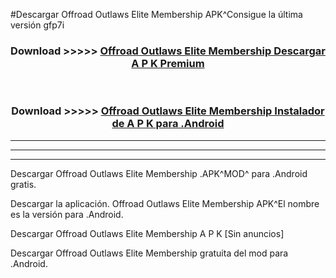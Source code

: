 #Descargar Offroad Outlaws Elite Membership  APK^Consigue la última versión gfp7i



<div align="center">
<h3>Download >>>>> <a href="https://es-sites.web.app/?es= Offroad Outlaws Elite Membership ">Offroad Outlaws Elite Membership  Descargar A P K Premium</a></h3><br>

<h3>Download >>>>> <a href="https://es-sites.web.app/?es= Offroad Outlaws Elite Membership ">Offroad Outlaws Elite Membership  Instalador de A P K para .Android</a></h3>
</div>


----------------------------------------------------------

----------------------------------------------------------

----------------------------------------------------------

Descargar Offroad Outlaws Elite Membership  .APK^MOD^ para .Android gratis.

Descargar la aplicación. Offroad Outlaws Elite Membership  APK^El nombre es la versión para .Android.

Descargar Offroad Outlaws Elite Membership  A P K [Sin anuncios]

Descargar Offroad Outlaws Elite Membership  gratuita del mod para .Android.